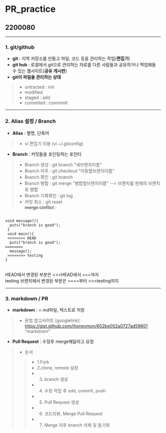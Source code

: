 # PR_practice
## 2200080
- - -
### 1. git/github   
* **git** : 지역 저장소를 만들고 파일, 코드 등을 관리하는 작업(**편집기**)   
* **git hub** : 로컬에서 git으로 관리하는 자료를 다른 사람들과 공유하거나 백업해둘 수 있는 웹사이트(**공유 게시판**)   
* **git이 파일을 관리하는 상태**   
> * untracted : init   
> * modified   
> * staged : add   
> * commited : commmit   
- - -
### 2. Alias 설정 / Branch     
* **Alias** : 별명, 단축어   
> * vi 편집기 이용 (vi ~/.gitconfig)   
* **Branch** : 커밋들을 포인팅하는 포인터    
> * Branch 생성 : git branch "새브랜치이름"   
> * Branch 이주 : git checkout "이동할브랜치이름"   
> * Branch 확인 : git branch   
> * Branch 병합 : git merge "병합할브랜치이름" --> 브랜치를 현재의 브랜치로 병합   
> * Branch 기록확인 : git log   
> * 커밋 취소 : git reset   
**merge cinflict** :
<pre>
<code>
void message(){
  puts("branch is good");
 }
 void main(){
 <<<<<<<< HEAD
  puts("branch is good");
========
  message();
 >>>>>>>> testing
}
</code>
</pre>
HEAD에서 변경된 부분은 <<<HEAD에서 ===까지   
testing 브랜치에서 변경된 부분은 ====부터 >>>testing까지
- - -
### 3. markdown / PR
* **markdown** : = md파일, 텍스트로 저장
> * 문법 참고사이트 [googlelink]: https://gist.github.com/ihoneymon/652be052a0727ad59601 "markdown"   
* **Pull Request** : 수정후 merge해달라고 요청      
> * 순서
> > * 1.Fork
> > * 2.clone, remote 설정
> > * 3. branch 생성
> > * 4. 수정 작업 후 sdd, commit, push
> > * 5. Pull Request 생성
> > * 6. 코드리뷰, Merge Pull Request
> > * 7. Merge 이후 branch 삭제 및 동기화
